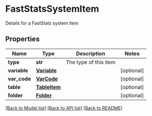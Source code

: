 # FastStatsSystemItem

Details for a FastStats system item
## Properties
Name | Type | Description | Notes
------------ | ------------- | ------------- | -------------
**type** | **str** | The type of this item | 
**variable** | [**Variable**](Variable.md) |  | [optional] 
**var_code** | [**VarCode**](VarCode.md) |  | [optional] 
**table** | [**TableItem**](TableItem.md) |  | [optional] 
**folder** | [**Folder**](Folder.md) |  | [optional] 

[[Back to Model list]](../README.md#documentation-for-models) [[Back to API list]](../README.md#documentation-for-api-endpoints) [[Back to README]](../README.md)


